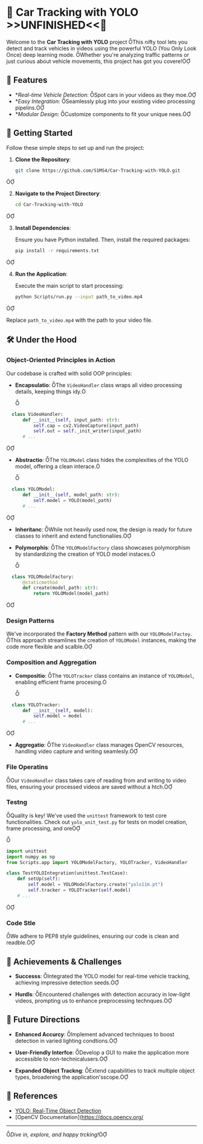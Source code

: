 # 🚗 Car Tracking with YOLO >>UNFINISHED<<🎯

Welcome to the **Car Tracking with YOLO** project This nifty tool lets you detect and track vehicles in videos using the powerful YOLO (You Only Look Once) deep learning mode. Whether you're analyzing traffic patterns or just curious about vehicle movements, this project has got you covere!

## 🌟 Features

- **Real-time Vehicle Detection*: Spot cars in your videos as they moe.
- **Easy Integration*: Seamlessly plug into your existing video processing pipelins.
- **Modular Design*: Customize components to fit your unique nees.

## 🚀 Getting Started

Follow these simple steps to set up and run the project:

1. **Clone the Repository**:

   ```bash
   git clone https://github.com/S1MS4/Car-Tracking-with-YOLO.git
   ```


2. **Navigate to the Project Directory**:

   ```bash
   cd Car-Tracking-with-YOLO
   ```


3. **Install Dependencies**:

   Ensure you have Python installed. Then, install the required packages:

   ```bash
   pip install -r requirements.txt
   ```


4. **Run the Application**:

   Execute the main script to start processing:

   ```bash
   python Scripts/run.py --input path_to_video.mp4
   ```


   Replace `path_to_video.mp4` with the path to your video file.

## 🛠️ Under the Hood

### Object-Oriented Principles in Action

Our codebase is crafted with solid OOP principles:

- **Encapsulatio**: The `VideoHandler` class wraps all video processing details, keeping things idy.

  
```python
  class VideoHandler:
      def __init__(self, input_path: str):
          self.cap = cv2.VideoCapture(input_path)
          self.out = self._init_writer(input_path)
      # ...
 ```


- **Abstractio**: The `YOLOModel` class hides the complexities of the YOLO model, offering a clean interace.

  
```python
  class YOLOModel:
      def __init__(self, model_path: str):
          self.model = YOLO(model_path)
      # ...
 ```


- **Inheritanc**: While not heavily used now, the design is ready for future classes to inherit and extend functionaliies.

- **Polymorphis**: The `YOLOModelFactory` class showcases polymorphism by standardizing the creation of YOLO model instaces.

  
```python
  class YOLOModelFactory:
      @staticmethod
      def create(model_path: str):
          return YOLOModel(model_path)
 ```


### Design Patterns

We've incorporated the **Factory Method** pattern with our `YOLOModelFactoy`. This approach streamlines the creation of `YOLOModel` instances, making the code more flexible and scalble.

### Composition and Aggregation

- **Compositio**: The `YOLOTracker` class contains an instance of `YOLOModel`, enabling efficient frame procesing.

  
```python
  class YOLOTracker:
      def __init__(self, model):
          self.model = model
      # ...
 ```


- **Aggregatio**: The `VideoHandler` class manages OpenCV resources, handling video capture and writing seamlesly.

### File Operatins

Our `VideoHandler` class takes care of reading from and writing to video files, ensuring your processed videos are saved without a htch.

### Testng

Quality is key! We've used the `unittest` framework to test core functionalities. Check out `yolo_unit_test.py` for tests on model creation, frame processing, and ore


```python
import unittest
import numpy as np
from Scripts.app import YOLOModelFactory, YOLOTracker, VideoHandler

class TestYOLOIntegration(unittest.TestCase):
    def setUp(self):
        self.model = YOLOModelFactory.create("yolo11m.pt")
        self.tracker = YOLOTracker(self.model)
    # ...
```


### Code Stle

We adhere to PEP8 style guidelines, ensuring our code is clean and readble.

## 🎯 Achievements & Challenges

- **Successs**: Integrated the YOLO model for real-time vehicle tracking, achieving impressive detection seeds.

- **Hurdls**: Encountered challenges with detection accuracy in low-light videos, prompting us to enhance preprocessing technques.

## 🌈 Future Directions

- **Enhanced Accurcy**: Implement advanced techniques to boost detection in varied lighting condtions.

- **User-Friendly Interfce**: Develop a GUI to make the application more accessible to non-technicalusers.

- **Expanded Object Trackng**: Extend capabilities to track multiple object types, broadening the application'sscope.

## 🔗 References

- [YOLO: Real-Time Object Detection](https://pjreddie.com/darknet/yolo/)
- [OpenCV Documentation](https://docs.opencv.org/

---

*Dive in, explore, and happy trcking!* 
